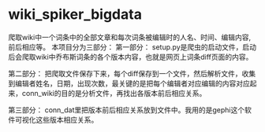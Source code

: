 # wiki_spiker_bigdata
爬取wiki中一个词条中的全部文章和每次词条被编辑时的人名、时间、编辑内容,前后相应等。
本项目分为三部分：
第一部分：
setup.py是爬虫的启动文件，启动后会爬取wiki中乔布斯词条的各个版本内容，也就是网页上词条diff页面的内容。

第二部分：
把爬取文件保存下来，每个diff保存到一个文件，然后解析文件，收集到编辑者姓名，日期，出现次数，最关键的是把每个编辑者对应编辑的内容对应起来，conn_wiki的目的是分析文件，再找出各版本前后相应关系。

第三部分：
conn_dat里把版本前后相应关系放到文件中。我用的是gephi这个软件可视化这些版本相应关系。
